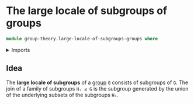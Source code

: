 # The large locale of subgroups of groups

```agda
module group-theory.large-locale-of-subgroups-groups where
```

<details><summary>Imports</summary>

```agda

```

</details>

## Idea

The **large locale of subgroups** of a [group](group-theory.groups.md) `G`
consists of subgroups of `G`. The join of a family of subgroups `Hᵢ ≤ G` is the
subgroup generated by the union of the underlying subsets of the subgroups `Hᵢ`.
